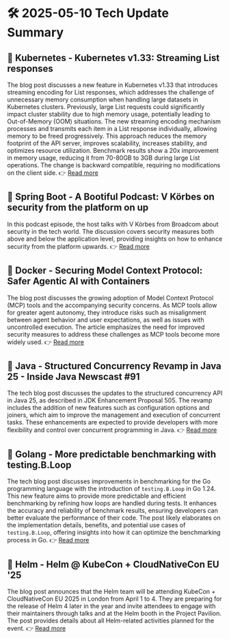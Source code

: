 # 🛠️ 2025-05-10 Tech Update Summary

## 🔹 Kubernetes - Kubernetes v1.33: Streaming List responses
The blog post discusses a new feature in Kubernetes v1.33 that introduces streaming encoding for List responses, which addresses the challenge of unnecessary memory consumption when handling large datasets in Kubernetes clusters. Previously, large List requests could significantly impact cluster stability due to high memory usage, potentially leading to Out-of-Memory (OOM) situations. The new streaming encoding mechanism processes and transmits each item in a List response individually, allowing memory to be freed progressively. This approach reduces the memory footprint of the API server, improves scalability, increases stability, and optimizes resource utilization. Benchmark results show a 20x improvement in memory usage, reducing it from 70-80GB to 3GB during large List operations. The change is backward compatible, requiring no modifications on the client side.
👉 [Read more](https://kubernetes.io/blog/2025/05/09/kubernetes-v1-33-streaming-list-responses/)

## 🔹 Spring Boot - A Bootiful Podcast: V Körbes on security from the platform on up
In this podcast episode, the host talks with V Körbes from Broadcom about security in the tech world. The discussion covers security measures both above and below the application level, providing insights on how to enhance security from the platform upwards.
👉 [Read more](https://spring.io/blog/2025/05/08/a-bootiful-podcast-v-korbes)

## 🔹 Docker - Securing Model Context Protocol: Safer Agentic AI with Containers
The blog post discusses the growing adoption of Model Context Protocol (MCP) tools and the accompanying security concerns. As MCP tools allow for greater agent autonomy, they introduce risks such as misalignment between agent behavior and user expectations, as well as issues with uncontrolled execution. The article emphasizes the need for improved security measures to address these challenges as MCP tools become more widely used.
👉 [Read more](https://www.docker.com/blog/whats-next-for-mcp-security/)

## 🔹 Java - Structured Concurrency Revamp in Java 25 - Inside Java Newscast #91
The tech blog post discusses the updates to the structured concurrency API in Java 25, as described in JDK Enhancement Proposal 505. The revamp includes the addition of new features such as configuration options and joiners, which aim to improve the management and execution of concurrent tasks. These enhancements are expected to provide developers with more flexibility and control over concurrent programming in Java.
👉 [Read more](https://inside.java/2025/05/08/newscast-91/)

## 🔹 Golang - More predictable benchmarking with testing.B.Loop
The tech blog post discusses improvements in benchmarking for the Go programming language with the introduction of `testing.B.Loop` in Go 1.24. This new feature aims to provide more predictable and efficient benchmarking by refining how loops are handled during tests. It enhances the accuracy and reliability of benchmark results, ensuring developers can better evaluate the performance of their code. The post likely elaborates on the implementation details, benefits, and potential use cases of `testing.B.Loop`, offering insights into how it can optimize the benchmarking process in Go.
👉 [Read more](https://go.dev/blog/testing-b-loop)

## 🔹 Helm - Helm @ KubeCon + CloudNativeCon EU '25
The blog post announces that the Helm team will be attending KubeCon + CloudNativeCon EU 2025 in London from April 1 to 4. They are preparing for the release of Helm 4 later in the year and invite attendees to engage with their maintainers through talks and at the Helm booth in the Project Pavilion. The post provides details about all Helm-related activities planned for the event.
👉 [Read more](https://helm.sh/blog/helm-at-kubecon-eu-25/)

